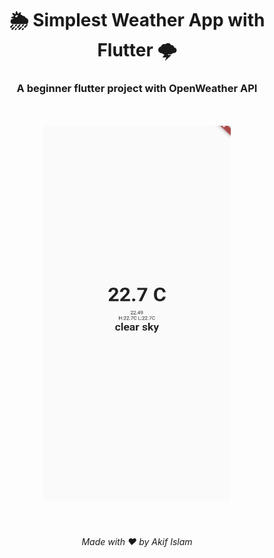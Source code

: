 <h1 align="center">
  🌦 Simplest Weather App with Flutter 🌩<br/>
  <h3 align="center">A beginner flutter project with OpenWeather API</h3>
</h1>
<br/>
<br/>

<div align="center">
  <img alt="Weather App" height = 600, width=300, src="./sample.jpg"/>
</div>

<br/>
<br/>

<h6 align="center"> Made with ❤️ by Akif Islam </h6>
